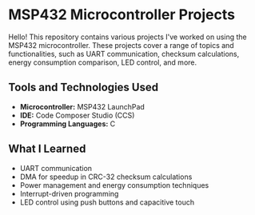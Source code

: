 # MSP432 Microcontroller Projects

Hello! This repository contains various projects I've worked on using the MSP432 microcontroller. These projects cover a range of topics and functionalities, such as UART communication, checksum calculations, energy consumption comparison, LED control, and more.

## Tools and Technologies Used

- **Microcontroller:** MSP432 LaunchPad
- **IDE:** Code Composer Studio (CCS)
- **Programming Languages:** C

## What I Learned

- UART communication
- DMA for speedup in CRC-32 checksum calculations
- Power management and energy consumption techniques
- Interrupt-driven programming
- LED control using push buttons and capacitive touch

